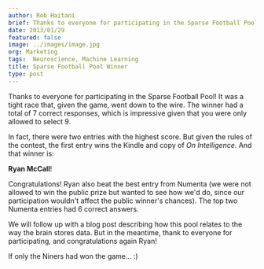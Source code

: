 ```yaml
---
author: Rob Haitani
brief: Thanks to everyone for participating in the Sparse Football Pool!  It was a tight race that, given the game, went down to the wire.  The winner had a total
date: 2013/01/29
featured: false
image: ../images/image.jpg
org: Marketing
tags:  Neuroscience, Machine Learning
title: Sparse Football Pool Winner
type: post
---
```


Thanks to everyone for participating in the Sparse Football Pool!  It was a
tight race that, given the game, went down to the wire.  The winner had a total
of 7 correct responses, which is impressive given that you were only allowed to
select 9.

In fact, there were two entries with the highest score. But given the rules of
the contest, the first entry wins the Kindle and copy of *On Intelligence*.  And
that winner is:

**Ryan McCall**!

Congratulations!  Ryan also beat the best entry from Numenta (we were not
allowed to win the public prize but wanted to see how we'd do, since our
participation wouldn't affect the public winner's chances). The top two Numenta
entries had 6 correct answers.

We will follow up with a blog post describing how this pool relates to the way
the brain stores data. But in the meantime, thank to everyone for participating,
and congratulations again Ryan!

If only the Niners had won the game… :)

